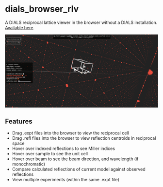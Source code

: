 # dials_browser_rlv
A DIALS reciprocal lattice viewer in the browser without a DIALS installation. [Available here](https://toastisme.github.io/dials_browser_rlv/).

![dials_rlv](https://github.com/toastisme/dials_browser_rlv/blob/17e7aaa53bad9588184f8657d78dd5ebf6a3520d/resources/screenshot.png)

## Features
- Drag .expt files into the browser to view the reciprocal cell
- Drag .refl files into the browser to view reflection centroids in reciprocal space
- Hover over indexed reflections to see Miller indices
- Hover over sample to see the unit cell
- Hover over beam to see the beam direction, and wavelength (if monochromatic)
- Compare calculated reflections of current model against observed reflections
- View multiple experiments (within the same .expt file)
